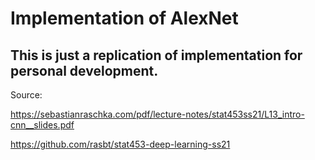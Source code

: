 # Implementation of AlexNet
## This is just a replication of implementation for personal development. 


Source:

https://sebastianraschka.com/pdf/lecture-notes/stat453ss21/L13_intro-cnn__slides.pdf

https://github.com/rasbt/stat453-deep-learning-ss21